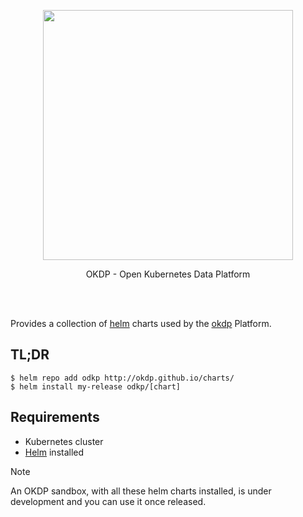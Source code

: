 <p align="center">
    <img width="400px" height=auto src="https://okdp.io/logos/okdp-notext.svg" />
</p>
<p align="center">
  OKDP - Open Kubernetes Data Platform
</p>

</br>
</br>

Provides a collection of [helm](https://helm.sh/) charts used by the [okdp](https://okdp.io) Platform.

## TL;DR

```console
$ helm repo add odkp http://okdp.github.io/charts/
$ helm install my-release odkp/[chart]
```

## Requirements

- Kubernetes cluster
- [Helm](https://helm.sh/) installed

> [!NOTE]
> An OKDP sandbox, with all these helm charts installed, is under development and you can use it once released.
> 
